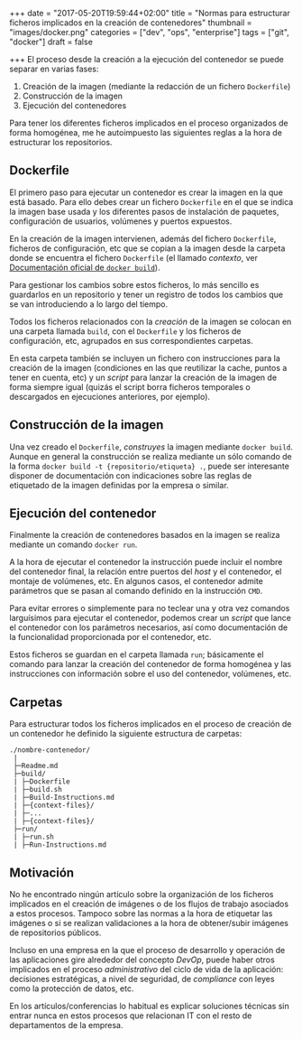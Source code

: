 +++
date = "2017-05-20T19:59:44+02:00"
title = "Normas para estructurar ficheros implicados en la creación de contenedores"
thumbnail = "images/docker.png"
categories = ["dev", "ops", "enterprise"]
tags = ["git", "docker"]
draft = false

+++
El proceso desde la creación a la ejecución del contenedor se puede separar en varias fases:

1. Creación de la imagen (mediante la redacción de un fichero `Dockerfile`)
1. Construcción de la imagen
1. Ejecución del contenedores

Para tener los diferentes ficheros implicados en el proceso organizados de forma homogénea, me he autoimpuesto las siguientes reglas a la hora de estructurar los repositorios.

<!--more-->

## Dockerfile

El primero paso para ejecutar un contenedor es crear la imagen en la que está basado. Para ello debes crear un fichero `Dockerfile` en el que se indica la imagen base usada y los diferentes pasos de instalación de paquetes, configuración de usuarios, volúmenes y puertos expuestos.

En la creación de la imagen intervienen, además del fichero `Dockerfile`, ficheros de configuración, etc que se copian a la imagen desde la carpeta donde se encuentra el fichero `Dockerfile` (el llamado _contexto_, ver [Documentación oficial de `docker build`](https://docs.docker.com/engine/reference/commandline/build/#options)).

Para gestionar los cambios sobre estos ficheros, lo más sencillo es guardarlos en un repositorio y tener un registro de todos los cambios que se van introduciendo a lo largo del tiempo.

Todos los ficheros relacionados con la _creación_ de la imagen se colocan en una carpeta llamada `build`, con el `Dockerfile` y los ficheros de configuración, etc, agrupados en sus correspondientes carpetas.

En esta carpeta también se incluyen un fichero con instrucciones para la creación de la imagen (condiciones en las que reutilizar la cache, puntos a tener en cuenta, etc) y un _script_ para lanzar la creación de la imagen de forma siempre igual (quizás el script borra ficheros temporales o descargados en ejecuciones anteriores, por ejemplo).

## Construcción de la imagen

Una vez creado el `Dockerfile`, _construyes_ la imagen mediante `docker build`. Aunque en general la construcción se realiza mediante un sólo comando de la forma `docker build -t {repositorio/etiqueta} .`, puede ser interesante disponer de documentación con indicaciones sobre las reglas de etiquetado de la imagen definidas por la empresa o similar.

## Ejecución del contenedor

Finalmente la creación de contenedores basados en la imagen se realiza mediante un comando `docker run`.

A la hora de ejecutar el contenedor la instrucción puede incluir el nombre del contenedor final, la relación entre puertos del _host_ y el contenedor, el montaje de volúmenes, etc. En algunos casos, el contenedor admite parámetros que se pasan al comando definido en la instrucción `CMD`.

Para evitar errores o simplemente para no teclear una y otra vez comandos larguísimos para ejecutar el contenedor, podemos crear un _script_ que lance el contenedor con los parámetros necesarios, así como documentación de la funcionalidad proporcionada por el contenedor, etc.

Estos ficheros se guardan en el carpeta llamada `run`; básicamente el comando para lanzar la creación del contenedor de forma homogénea y las instrucciones con información sobre el uso del contenedor, volúmenes, etc.

## Carpetas

Para estructurar todos los ficheros implicados en el proceso de creación de un contenedor he definido la siguiente estructura de carpetas:

```shell
./nombre-contenedor/
 |
 ├─Readme.md
 ├─build/
 | ├─Dockerfile
 | ├─build.sh
 | ├─Build-Instructions.md
 | ├─{context-files}/
 | ├─...
 | ├─{context-files}/
 ├─run/
 | ├─run.sh
 | ├─Run-Instructions.md
```

## Motivación

No he encontrado ningún artículo sobre la organización de los ficheros implicados en el creación de imágenes o de los flujos de trabajo asociados a estos procesos. Tampoco sobre las normas a la hora de etiquetar las imágenes o si se realizan validaciones a la hora de obtener/subir imágenes de repositorios públicos.

Incluso en una empresa en la que el proceso de desarrollo y operación de las aplicaciones gire alrededor del concepto _DevOp_, puede haber otros implicados en el proceso _administrativo_ del ciclo de vida de la aplicación: decisiones estratégicas, a nivel de seguridad, de _compliance_ con leyes como la protección de datos, etc.

En los artículos/conferencias lo habitual es explicar soluciones técnicas sin entrar nunca en estos procesos que relacionan IT con el resto de departamentos de la empresa.
